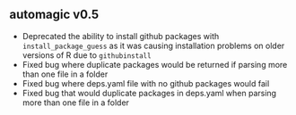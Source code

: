 
## automagic v0.5

- Deprecated the ability to install github packages with `install_package_guess` as it was causing installation problems on older versions of R due to `githubinstall`
- Fixed bug where duplicate packages would be returned if parsing more than one file in a folder
- Fixed bug where deps.yaml file with no github packages would fail
- Fixed bug that would duplicate packages in deps.yaml when parsing more than one file in a folder
